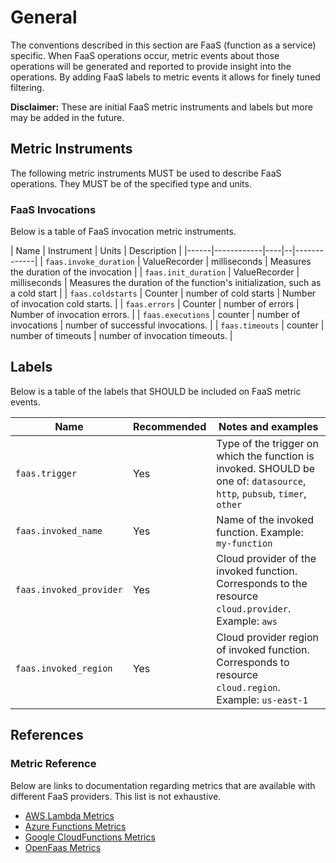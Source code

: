 # General

The conventions described in this section are FaaS (function as a service) specific. When FaaS operations occur,
metric events about those operations will be generated and reported to provide insight into the
operations. By adding FaaS labels to metric events it allows for finely tuned filtering.

**Disclaimer:** These are initial FaaS metric instruments and labels but more may be added in the future.

## Metric Instruments

The following metric instruments MUST be used to describe FaaS operations. They MUST be of the specified
type and units.

### FaaS Invocations

Below is a table of FaaS invocation metric instruments.

| Name | Instrument | Units | Description |
|------|------------|----|--|-------------|
| `faas.invoke_duration` | ValueRecorder | milliseconds | Measures the duration of the invocation |
| `faas.init_duration` | ValueRecorder | milliseconds | Measures the duration of the function's initialization, such as a cold start |
| `faas.coldstarts` | Counter | number of cold starts | Number of invocation cold starts. |
| `faas.errors` | Counter | number of errors | Number of invocation errors. |
| `faas.executions` | counter | number of invocations | number of successful invocations. |
| `faas.timeouts` | counter | number of timeouts | number of invocation timeouts. |

## Labels

Below is a table of the labels that SHOULD be included on FaaS metric events.

| Name | Recommended | Notes and examples |
|------|-------------|--------------------|
| `faas.trigger` | Yes | Type of the trigger on which the function is invoked. SHOULD be one of: `datasource`, `http`, `pubsub`, `timer`, `other` |
| `faas.invoked_name` | Yes | Name of the invoked function. Example: `my-function` |
| `faas.invoked_provider` | Yes | Cloud provider of the invoked function. Corresponds to the resource `cloud.provider`. Example: `aws` |
| `faas.invoked_region` | Yes | Cloud provider region of invoked function. Corresponds to resource `cloud.region`. Example: `us-east-1` |

## References

### Metric Reference

Below are links to documentation regarding metrics that are available with different
FaaS providers. This list is not exhaustive.

* [AWS Lambda Metrics](https://docs.aws.amazon.com/lambda/latest/dg/monitoring-metrics.html)
* [Azure Functions Metrics](https://docs.microsoft.com/en-us/azure/azure-monitor/platform/metrics-supported)
* [Google CloudFunctions Metrics](https://cloud.google.com/monitoring/api/metrics_gcp#gcp-cloudfunctions)
* [OpenFaas Metrics](https://docs.openfaas.com/architecture/metrics/)

